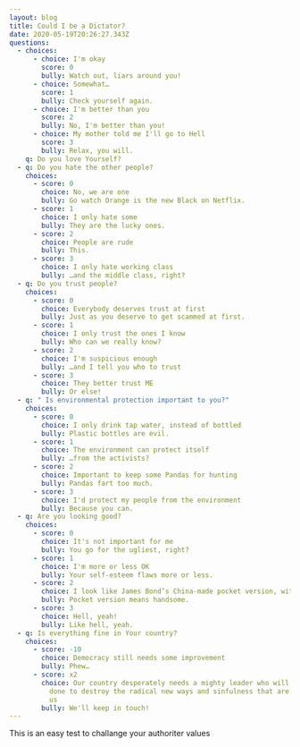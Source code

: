 ```yaml
---
layout: blog
title: Could I be a Dictator?
date: 2020-05-19T20:26:27.343Z
questions:
  - choices:
      - choice: I'm okay
        score: 0
        bully: Watch out, liars around you!
      - choice: Somewhat…
        score: 1
        bully: Check yourself again.
      - choice: I'm better than you
        score: 2
        bully: No, I'm better than you!
      - choice: My mother told me I'll go to Hell
        score: 3
        bully: Relax, you will.
    q: Do you love Yourself?
  - q: Do you hate the other people?
    choices:
      - score: 0
        choice: No, we are one
        bully: Go watch Orange is the new Black on Netflix.
      - score: 1
        choice: I only hate some
        bully: They are the lucky ones.
      - score: 2
        choice: People are rude
        bully: This.
      - score: 3
        choice: I only hate working class
        bully: …and the middle class, right?
  - q: Do you trust people?
    choices:
      - score: 0
        choice: Everybody deserves trust at first
        bully: Just as you deserve to get scammed at first.
      - score: 1
        choice: I only trust the ones I know
        bully: Who can we really know?
      - score: 2
        choice: I'm suspicious enough
        bully: …and I tell you who to trust
      - score: 3
        choice: They better trust ME
        bully: Or else!
  - q: " Is environmental protection important to you?"
    choices:
      - score: 0
        choice: I only drink tap water, instead of bottled
        bully: Plastic bottles are evil.
      - score: 1
        choice: The environment can protect itself
        bully: …from the activists?
      - score: 2
        choice: Important to keep some Pandas for hunting
        bully: Pandas fart too much.
      - score: 3
        choice: I'd protect my people from the environment
        bully: Because you can.
  - q: Are you looking good?
    choices:
      - score: 0
        choice: It's not important for me
        bully: You go for the ugliest, right?
      - score: 1
        choice: I'm more or less OK
        bully: Your self-esteem flaws more or less.
      - score: 2
        choice: I look like James Bond’s China-made pocket version, with less hair
        bully: Pocket version means handsome.
      - score: 3
        choice: Hell, yeah!
        bully: Like hell, yeah.
  - q: Is everything fine in Your country?
    choices:
      - score: -10
        choice: Democracy still needs some improvement
        bully: Phew…
      - score: x2
        choice: Our country desperately needs a mighty leader who will do what has to be
          done to destroy the radical new ways and sinfulness that are ruining
          us
        bully: We'll keep in touch!
---
```

This is an easy test to challange your authoriter values 